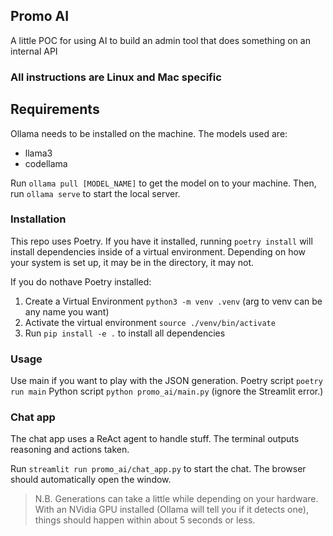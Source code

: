 ## Promo AI

A little POC for using AI to build an admin tool that does something on an internal API

### All instructions are Linux and Mac specific

## Requirements

Ollama needs to be installed on the machine. The models used are:
* llama3
* codellama

Run `ollama pull [MODEL_NAME]` to get the model on to your machine. Then, run `ollama serve` to start the local server.


### Installation

This repo uses Poetry. If you have it installed, running `poetry install` will install dependencies inside of a virtual environment. Depending on how your system is set up, it may be in the directory, it may not.

If you do nothave Poetry installed:
1. Create a Virtual Environment `python3 -m venv .venv` (arg to venv can be any name you want)
2. Activate the virtual environment `source ./venv/bin/activate`
3. Run `pip install -e .` to install all dependencies


### Usage
Use main if you want to play with the JSON generation.
Poetry script `poetry run main`
Python script `python promo_ai/main.py` (ignore the Streamlit error.)

### Chat app
The chat app uses a ReAct agent to handle stuff. The terminal outputs reasoning and actions taken.

Run `streamlit run promo_ai/chat_app.py` to start the chat. The browser should automatically open the window.

> N.B. Generations can take a little while depending on your hardware. With an NVidia GPU installed (Ollama will tell you if it detects one), things should happen within about 5 seconds or less. 

